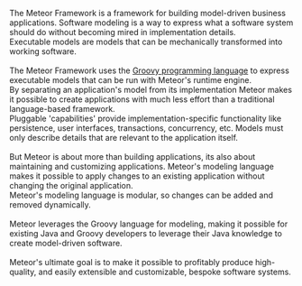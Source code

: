 The Meteor Framework is a framework for building model-driven business applications.
Software modeling is a way to express what a software system should do without becoming mired in implementation details.<br>
Executable models are models that can be mechanically transformed into working software.<br>
<br>
The Meteor Framework uses the <a href='http://groovy.codehaus.org/'>Groovy programming language</a> to express executable models that can be run with Meteor's runtime engine.  <br>
By separating an application's model from its implementation Meteor makes it possible to create applications with much less effort than a traditional language-based framework.<br>
Pluggable 'capabilities' provide implementation-specific functionality like persistence, user interfaces, transactions, concurrency, etc.  Models must only describe details that are relevant to the application itself.<br>
<br>
But Meteor is about more than building applications, its also about maintaining and customizing applications.  Meteor's modeling language makes it possible to apply changes to an existing application without changing the original application.<br>
Meteor's modeling language is modular, so changes can be added and removed dynamically.<br>
<br>
Meteor leverages the Groovy language for modeling, making it possible for existing Java and Groovy developers to leverage their Java knowledge to create model-driven software.<br>
<br>
Meteor's ultimate goal is to make it possible to profitably produce high-quality, and easily extensible and customizable, bespoke software systems.<br>
